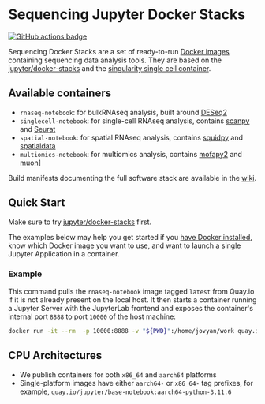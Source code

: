 # Sequencing Jupyter Docker Stacks

[![GitHub actions badge](https://github.com/fbnrst/sequencing-docker-stacks/actions/workflows/docker.yml/badge.svg)](https://github.com/fbnrst/sequencing-docker-stacks/actions/workflows/docker.yml?query=branch%3Amain "Docker images build status")


Sequencing Docker Stacks are a set of ready-to-run [Docker images](https://quay.io/organization/fbnrst) containing sequencing data analysis tools. They are based on the [jupyter/docker-stacks](https://github.com/jupyter/docker-stacks) and the [singularity single cell container](https://gitlab.hrz.tu-chemnitz.de/dcgc-bfx/singularity/singularity-single-cell).

## Available containers

- `rnaseq-notebook`: for bulkRNAseq analysis, built around [DESeq2](https://bioconductor.org/packages/release/bioc/html/DESeq2.html)
- `singlecell-notebook`: for single-cell RNAseq analysis, contains [scanpy](https://scanpy.readthedocs.io) and [Seurat](https://satijalab.org/seurat/)
- `spatial-notebook`: for spatial RNAseq analysis, contains [squidpy](https://squidpy.readthedocs.io) and [spatialdata](https://spatialdata.scverse.org)
- `multiomics-notebook`: for multiomics analysis, contains [mofapy2](https://biofam.github.io/MOFA2/) and [muon](https://github.com/scverse/muon)]

Build manifests documenting the full software stack are available in the [wiki](https://github.com/fbnrst/sequencing-docker-stacks/wiki).

## Quick Start

Make sure to try [jupyter/docker-stacks](https://github.com/jupyter/docker-stacks) first.
<!-- You can [try a relatively recent build of the quay.io/jupyter/base-notebook image on mybinder.org](https://mybinder.org/v2/gh/fbnrst/sequencing-docker-stacks/main?urlpath=lab/tree/README.ipynb). -->
The examples below may help you get started if you [have Docker installed](https://docs.docker.com/get-started/get-docker/),
know which Docker image you want to use, and want to launch a single Jupyter Application in a container.

### Example 

This command pulls the `rnaseq-notebook` image tagged `latest` from Quay.io if it is not already present on the local host.
It then starts a container running a Jupyter Server with the JupyterLab frontend and exposes the container's internal port `8888` to port `10000` of the host machine:

```bash
docker run -it --rm  -p 10000:8888 -v "${PWD}":/home/jovyan/work quay.io/fbnrst/rnaseq-notebook:latest
```

## CPU Architectures

- We publish containers for both `x86_64` and `aarch64` platforms
- Single-platform images have either `aarch64-` or `x86_64-` tag prefixes, for example, `quay.io/jupyter/base-notebook:aarch64-python-3.11.6`

